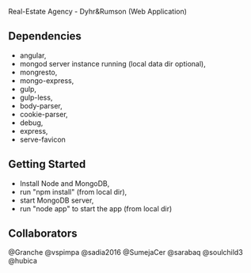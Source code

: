 Real-Estate Agency - Dyhr&Rumson (Web Application)

## Dependencies

* angular,
* mongod server instance running (local data dir optional),
* mongresto,
* mongo-express,
* gulp,
* gulp-less,
* body-parser,
* cookie-parser,
* debug, 
* express,
* serve-favicon
    
    
## Getting Started

* Install Node and MongoDB,
* run "npm install" (from local dir),
* start MongoDB server,
* run "node app" to start the app (from local dir)


## Collaborators

@Granche
@vspimpa
@sadia2016
@SumejaCer
@sarabaq
@soulchild3
@hubica


